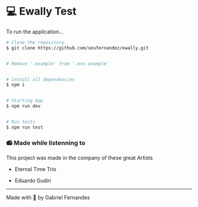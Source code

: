 # 💻 Ewally Test

To run the application...

```bash
# Clone the repository
$ git clone https://github.com/seufernandez/ewally.git


# Remove '.example' from '.env.example' 


# Install all dependencies
$ npm i


# Starting App
$ npm run dev


# Run tests
$ npm run test


```


### 📻 Made while listenning to

This project was made in the company of these great Artists

- Eternal Time Trio

- Eduardo Gudin

---

Made with 🧡 by Gabriel Fernandes